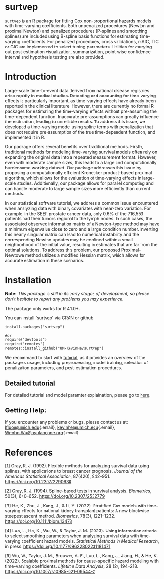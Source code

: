 # surtvep

`surtvep` is an R package for fitting Cox non-proportional hazards models with time-varying coefficients.
Both unpenalized procedures (Newton and proximal Newton) and penalized procedures (P-splines and smoothing splines) are included using B-spline basis functions for estimating time-varying coefficients.
For penalized procedures, cross validations, mAIC, TIC or GIC are implemented to select tuning parameters.
Utilities for carrying out post-estimation visualization, summarization, point-wise confidence interval and hypothesis testing are also provided.

# Introduction

Large-scale time-to-event data derived from national disease registries arise rapidly in medical studies. Detecting and accounting for time-varying effects is particularly important, as time-varying effects have already been reported in the clinical literature. However, there are currently no formal R packages for estimating the time-varying effects without pre-assuming the time-dependent function. Inaccurate pre-assumptions can greatly influence the estimation, leading to unreliable results. To address this issue, we developed a time-varying model using spline terms with penalization that does not require pre-assumption of the true time-dependent function, and implemented it in R.

Our package offers several benefits over traditional methods. Firstly, traditional methods for modeling time-varying survival models often rely on expanding the original data into a repeated measurement format. However, even with moderate sample sizes, this leads to a large and computationally burdensome working dataset. Our package addresses this issue by proposing a computationally efficient Kronecker product-based proximal algorithm, which allows for the evaluation of time-varying effects in large-scale studies. Additionally, our package allows for parallel computing and can handle moderate to large sample sizes more efficiently than current methods.


In our statistical software tutorial, we address a common issue encountered when analyzing data with binary covariates with near-zero variation. For example, in the SEER prostate cancer data, only 0.6% of the 716,553 patients had their tumors regional to the lymph nodes. In such cases, the associated observed information matrix of a Newton-type method may have a minimum eigenvalue close to zero and a large condition number. Inverting this nearly singular matrix can lead to numerical instability and the corresponding Newton updates may be confined within a small neighborhood of the initial value, resulting in estimates that are far from the optimal solutions. To address this problem, our proposed Proximal-Newtown method utilizes a modified Hessian matrix, which allows for accurate estimation in these scenarios.




# Installation

**Note:** *This package is still in its early stages of development, so please don't hesitate to report any problems you may experience.* 

The package only works for R 4.1.0+.

You can install 'surtvep' via CRAN or github:

    install.packages("surtvep")

    #or
    require("devtools")
    require("remotes")
    remotes::install_github("UM-KevinHe/surtvep")

We recommand to start with <a href="https://um-kevinhe.github.io/surtvep/articles/surtvep.html#quick-start" target="_blank">tutorial</a>, as it provides an overview of the package's usage, including preprocessing, model training, selection of penalization parameters, and post-estimation procedures.


## Detailed tutorial

For detailed tutorial and model paramter explaination, please go to <a href="https://um-kevinhe.github.io/surtvep/index.html" target="_blank">here</a>.

## Getting Help:

If you encounter any problems or bugs, please contact us at: [lfluo\@umich.edu](mailto:lfluo@umich.edu){.email}, [kevinhe\@umich.edu](mailto:kevinhe@umich.edu){.email}, [Wenbo.Wu\@nyulangone.org](mailto:Wenbo.Wu@nyulangone.org){.email}

# References

  \[1\] Gray, R. J. (1992). Flexible methods for analyzing survival data using splines, with applications to breast
cancer prognosis. *Journal of the American Statistical Association*, 87(420), 942–951. https://doi.org/10.2307/2290630

  \[2\] Gray, R. J. (1994). Spline-based tests in survival analysis. *Biometrics*, 50(3), 640–652. https://doi.org/10.2307/2532779

  \[3\] He, K., Zhu, J., Kang, J., & Li, Y. (2022). Stratified Cox models with time-varying effects for national
kidney transplant patients: A new blockwise steepest ascent method. *Biometrics*, 78(3), 1221–1232.
https://doi.org/10.1111/biom.13473

  \[4\] Luo, L., He, K., Wu, W., & Taylor, J. M. (2023). Using information criteria to select smoothing parameters when analyzing survival data with time-varying coefficient hazard models. *Statistical Methods in Medical Research*, in press.
https://doi.org/10.1177/09622802231181471

  \[5\] Wu, W., Taylor, J. M., Brouwer, A. F., Luo, L., Kang, J., Jiang, H., & He, K. (2022). Scalable proximal methods for cause-specific hazard modeling with time-varying coefficients. *Lifetime Data Analysis*, 28 (2), 194–218. https://doi.org/10.1007/s10985-021-09544-2
  
  
